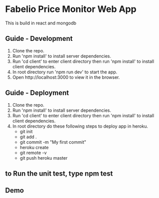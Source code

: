 # Fabelio Price Monitor Web App

This is build in react and mongodb

## Guide - Development
1. Clone the repo.
2. Run 'npm install' to install server dependencies.
3. Run 'cd client' to enter client directory then run 'npm install' to install client dependencies.
4. In root directory run 'npm run dev' to start the app.
5. Open http://localhost:3000 to view it in the browser.

## Guide - Deployment
1. Clone the repo.
2. Run 'npm install' to install server dependencies.
3. Run 'cd client' to enter client directory then run 'npm install' to install client dependencies.
4. In root directory do these following steps to deploy app in heroku.
    * git init
    * git add .
    * git commit -m "My first commit"
    * heroku create
    * git remote -v
    * git push heroku master

## to Run the unit test, type npm test

## Demo

